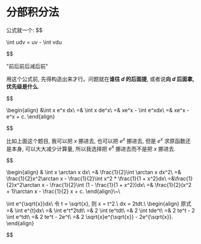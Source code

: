 # 分部积分法
公式就一个:
$$

\int udv = uv - \int vdu

$$

"前后前后减后前"

用这个公式前, 先得构造出来才行。问题就在**谁往 $d$ 的后面提**, 或者说**向 $d$ 后面拿, 优先级是什么**.

$$

\begin{align}
&\int x e^x dx\\
=& \int x de^x\\
=& xe^x - \int e^xdx\\
=& xe^x - e^x + c.
\end{align}

$$

比如上面这个题目, 我可以把 $x$ 挪进去, 也可以把 $e^x$ 挪进去, 但是 $e^x$ 求原函数还是本身, 可以大大减少计算量, 所以我选择把 $e^x$ 挪进去而不是把 $x$ 挪进去.

$$

\begin{align}
& \int x \arctan x dx\\
=& \frac{1}{2}\int \arctan x dx^2\\
=& \frac{1}{2}x^2\arctan x - \frac{1}{2}\int x^2 * \frac{1}{1 + x^2}dx\\
=&\frac{1}{2}x^2\arctan x - \frac{1}{2}\int (1 - \frac{1}{1 + x^2})dx\\
=& \frac{1}{2}(x^2 + 1)\arctan x - \frac{1}{2} x + c.
\end{align}\\~\\


\int e^{\sqrt{x}}dx\\
令 t = \sqrt{x}, 则 x = t^2.\\
dx = 2tdt.\\
\begin{align}
原式=& \int e^{t}dx\\
=& \int e^t*2tdt\\
=& 2 \int te^tdt\\
=& 2 \int tde^t\\
=& 2 te^t - 2 \int e^tdt\\
=& 2 te^t - 2e^t\\
=& 2 \sqrt{x}e^{\sqrt{x}} - 2e^{\sqrt{x}}.
\end{align}

$$